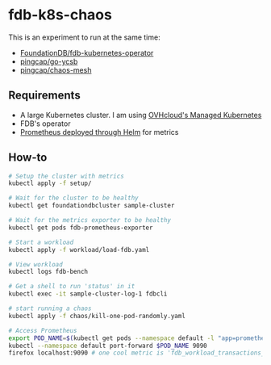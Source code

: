 # fdb-k8s-chaos

This is an experiment to run at the same time:

* [FoundationDB/fdb-kubernetes-operator](https://github.com/FoundationDB/fdb-kubernetes-operator)
* [pingcap/go-ycsb](https://github.com/pingcap/go-ycsb)
* [pingcap/chaos-mesh](https://github.com/pingcap/chaos-mesh)

## Requirements

* A large Kubernetes cluster. I am using [OVHcloud's Managed Kubernetes](https://www.ovhcloud.com/en/public-cloud/kubernetes/)
* FDB's operator
* [Prometheus deployed through Helm](https://github.com/helm/charts/tree/master/stable/prometheus-operator) for metrics

## How-to

```bash
# Setup the cluster with metrics
kubectl apply -f setup/

# Wait for the cluster to be healthy
kubectl get foundationdbcluster sample-cluster

# Wait for the metrics exporter to be healthy
kubectl get pods fdb-prometheus-exporter

# Start a workload
kubectl apply -f workload/load-fdb.yaml

# View workload
kubectl logs fdb-bench

# Get a shell to run 'status' in it
kubectl exec -it sample-cluster-log-1 fdbcli

# start running a chaos
kubectl apply -f chaos/kill-one-pod-randomly.yaml

# Access Prometheus
export POD_NAME=$(kubectl get pods --namespace default -l "app=prometheus,component=server" -o jsonpath="{.items[0].metadata.name}")
kubectl --namespace default port-forward $POD_NAME 9090
firefox localhost:9090 # one cool metric is 'fdb_workload_transactions_per_second'
```